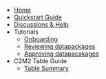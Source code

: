 - [Home](./wiki)
- [Quickstart Guide](./Quickstart)
- [Discussions & Help](https://github.com/nih-cfde/published-documentation/discussions)
- Tutorials
  - [Onboarding](./Onboarding-to-the-CFDE-Portal-Submission-System)
  - [Reviewing datapackages](./How-to-review-a-datapackage)
  - [Approving datapacakages](./How-to-approve-your-datapackage)
- C2M2 Table Guide
  - [Table Summary](./C2M2-Table-Summary)